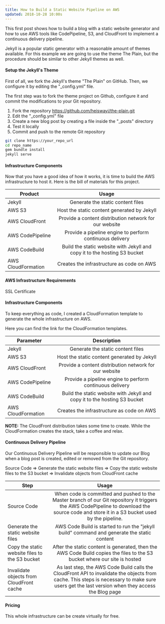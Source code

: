 ```yaml
---
title: How to Build a Static Website Pipeline on AWS
updated: 2018-10-28 10:00s
---
```


This first post shows how to build a blog with a static website generator and how to use AWS tools like CodePipeline, S3, and CloudFront to implement a continuous delivery pipeline.

Jekyll is a popular static generator with a reasonable amount of themes available. For this example we are going to use the theme The Plain, but the procedure should be similar to other Jekyll themes as well. 

#### Setup the Jekyll's Theme

First of all, we fork the Jekyll's theme "The Plain" on GitHub. Then, we configure it by editing the "\_config.yml" file.

The first step was to fork the theme project on Github, configure it and commit the modifications to your Git repository.

1. Fork the repository https://github.com/heiswayi/the-plain.git
2. Edit the "\_config.yml" file
3. Create a new blog post by creating a file inside the "\_posts" directory
4. Test it locally
5. Commit and push to the remote Git repository

```bash
git clone https://your_repo_url
cd repo_name
gem bundle install
jekyll serve
```

#### Infrastructure Components

Now that you have a good idea of how it works, it is time to build the AWS infrastructure to host it. Here is the bill of materials for this project.

| Product       | Usage           |
| ------------- |:-------------:|
| Jekyll     | Generate the static content files |
| AWS S3     | Host the static content generated by Jekyll |
| AWS CloudFront      | Provide a content distribution network for our website |
| AWS CodePipeline | Provide a pipeline engine to perform continuous delivery |
| AWS CodeBuild | Build the static website with Jekyll and copy it to the hosting S3 bucket |
| AWS CloudFormation | Creates the infrastructure as code on AWS |

#### AWS Infrastructure Requirements

SSL Certificate

#### Infrastructure Components

To keep everything as code, I created a CloudFormation template to generate the whole infrastructure on AWS.

Here you can find the link for the CloudFormation templates.

| Parameter       | Description           |
| ------------- |:-------------:|
| Jekyll     | Generate the static content files |
| AWS S3     | Host the static content generated by Jekyll |
| AWS CloudFront      | Provide a content distribution network for our website |
| AWS CodePipeline | Provide a pipeline engine to perform continuous delivery |
| AWS CodeBuild | Build the static website with Jekyll and copy it to the hosting S3 bucket |
| AWS CloudFormation | Creates the infrastructure as code on AWS |

**NOTE:** The CloudFront distribution takes some time to create. While the CloudFormation creates the stack, take a coffee and relax.


#### Continuous Delivery Pipeline

Our Continuous Delivery Pipeline will be responsible to update our Blog when a blog post is created, edited or removed from the Git repository.

Source Code => Generate the static website files => Copy the static website files to the S3 bucket => Invalidate objects from CloudFront cache

| Step       | Usage           |
| ------------- |:-------------:|
| Source Code | When code is committed and pushed to the Master branch of our Git repository it triggers the AWS CodePipeline to download the source code and store it in a S3 bucket used by the pipeline. |
| Generate the static website files | AWS Code Build is started to run the "jekyll build" command and generate the static content |
| Copy the static website files to the S3 bucket | After the static content is generated, then the AWS Code Build copies the files to the S3 bucket where our site is hosted |
| Invalidate objects from CloudFront cache | As last step, the AWS Code Build calls the CloudFront API to invalidate the objects from cache. This steps is necessary to make sure users get the last version when they access the Blog page |

#### Pricing

This whole infrastructure can be create virtually for free.
